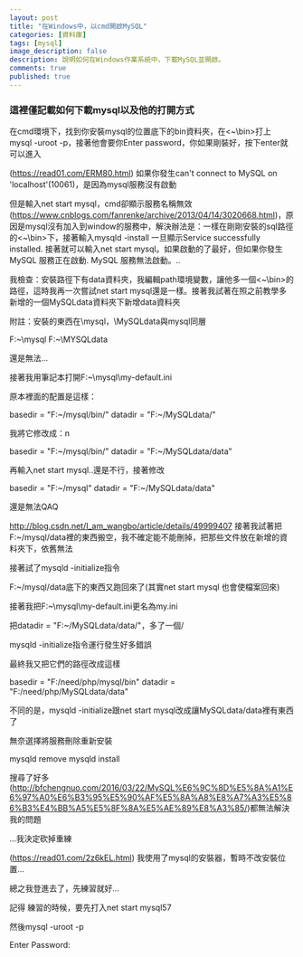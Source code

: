 ```yaml
---
layout: post
title: "在Windows中，以cmd開啟MySQL"
categories: [資料庫]
tags: [mysql]
image_description: false
description: 說明如何在Windows作業系統中，下載MySQL並開啟。
comments: true
published: true
---
```

### 這裡僅記載如何下載mysql以及他的打開方式

在cmd環境下，找到你安裝mysql的位置底下的bin資料夾，在<~\bin>打上
mysql -uroot -p，接著他會要你Enter password，你如果剛裝好，按下enter就可以進入

(https://read01.com/ERM80.html)
如果你發生can't connect to MySQL on 'localhost'(10061)，是因為mysql服務沒有啟動

但是輸入net start mysql，cmd卻顯示服務名稱無效(https://www.cnblogs.com/fanrenke/archive/2013/04/14/3020668.html)，原因是mysql沒有加入到window的服務中，解決辦法是：一樣在剛剛安裝的sql路徑的<~\bin>下，接著輸入mysqld -install
一旦顯示Service successfully installed. 接著就可以輸入net start mysql。如果啟動的了最好，但如果你發生 MySQL 服務正在啟動. MySQL 服務無法啟動。..

我檢查：安裝路徑下有data資料夾，我編輯path環境變數，讓他多一個<~\bin>的路徑，這時我再一次嘗試net start mysql還是一樣。接著我試著在照之前教學多新增的一個MySQLdata資料夾下新增data資料夾

附註：安裝的東西在\mysql，\MySQLdata與mysql同層

F:~\mysql
F:~\MYSQLdata

還是無法...

接著我用筆記本打開F:~\mysql\my-default.ini

原本裡面的配置是這樣：

basedir = "F:~/mysql/bin/"
datadir = "F:~/MySQLdata/"


我將它修改成：n

basedir = "F:~/mysql/bin/"
datadir = "F:~/MySQLdata/data"

再輸入net start mysql..還是不行，接著修改

basedir = "F:~/mysql"
datadir = "F:~/MySQLdata/data"

還是無法QAQ

http://blog.csdn.net/I_am_wangbo/article/details/49999407
接著我試著把F:~/mysql/data裡的東西搬空，我不確定能不能刪掉，把那些文件放在新增的資料夾下，依舊無法

接著試了mysqld -initialize指令

F:~/mysql/data底下的東西又跑回來了(其實net start mysql 也會使檔案回來)

接著我把F:~\mysql\my-default.ini更名為my.ini

把datadir = "F:~/MySQLdata/data/"，多了一個/


mysqld -initialize指令運行發生好多錯誤

最終我又把它們的路徑改成這樣

 basedir = "F:/need/php/mysql/bin"
 datadir = "F:/need/php/MySQLdata/data"

 不同的是，mysqld -initialize跟net start mysql改成讓MySQLdata/data裡有東西了


無奈選擇將服務刪除重新安裝

mysqld remove
mysqld install

搜尋了好多(http://bfchengnuo.com/2016/03/22/MySQL%E6%9C%8D%E5%8A%A1%E6%97%A0%E6%B3%95%E5%90%AF%E5%8A%A8%E8%A7%A3%E5%86%B3%E4%BB%A5%E5%8F%8A%E5%AE%89%E8%A3%85/)都無法解決我的問題

...我決定砍掉重練

(https://read01.com/2z6kEL.html)
我使用了mysql的安裝器，暫時不改安裝位置...

總之我登進去了，先練習就好...

記得 練習的時候，要先打入net start mysql57

然後mysql -uroot -p 

Enter Password:
